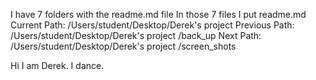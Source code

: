 I have 7 folders with the readme.md file 
In those 7 files I put readme.md
Current Path: /Users/student/Desktop/Derek's project 
Previous Path: /Users/student/Desktop/Derek's project /back_up
Next Path: /Users/student/Desktop/Derek's project /screen_shots

Hi I am Derek. I dance. 

